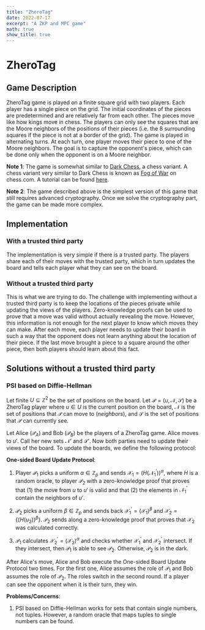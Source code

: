 ```yaml
---
title: "ZheroTag"
date: 2022-07-17
excerpt: "A ZKP and MPC game"
math: true
show_title: true
---
```


# ZheroTag

## Game Description

ZheroTag game is played on a finite square grid with two players. Each player has a single piece on the grid. The initial coordinates of the pieces are predetermined and are relatively far from each other. The pieces move like how kings move in chess. The players can only see the squares that are the Moore neighbors of the positions of their pieces (i.e. the 8 surrounding squares if the piece is not at a border of the grid). The game is played in alternating turns. At each turn, one player moves their piece to one of the Moore neighbors. The goal is to capture the opponent's piece, which can be done only when the opponent is on a Moore neighbor.

**Note 1**: The game is somewhat similar to [Dark Chess][darkchess], a chess variant. A chess variant very similar to Dark Chess is known as [Fog of War][fogofwar] on chess.com. A tutorial can be found [here][fogofwartutorial].

**Note 2**: The game described above is the simplest version of this game that still requires advanced cryptography. Once we solve the cryptography part, the game can be made more complex.


## Implementation

### With a trusted third party
The implementation is very simple if there is a trusted party. The players share each of their moves with the trusted party, which in turn updates the board and tells each player what they can see on the board.

### Without a trusted third party
This is what we are trying to do. The challenge with implementing without a trusted third party is to keep the locations of the pieces private while updating the views of the players. Zero-knowledge proofs can be used to prove that a move was valid without actually revealing the move. However, this information is not enough for the next player to know which moves they can make. After each move, each player needs to update their board in such a way that the opponent does not learn anything about the location of their piece. If the last move brought a piece to a square around the other piece, then both players should learn about this fact.

## Solutions without a trusted third party

### PSI based on Diffie-Hellman
Let finite $U \subseteq \mathbb{Z}^2$ be the set of positions on the board. Let $\mathcal{P} = ( u, \mathcal{N}, \mathcal{S} )$ be a ZheroTag player where $u \in U$ is the current position on the board, $\mathcal{N}$ is the set of positions that $\mathcal{P}$ can move to (_neighbors_), and $\mathcal{S}$ is the set of positions that $\mathcal{P}$ can currently see.

Let Alice ($\mathcal{P}_A$) and Bob ($\mathcal{P}_B$) be the players of a ZheroTag game. Alice moves to $u'$. Call her new sets $\mathcal{N}'$ and $\mathcal{S}'$. Now both parties need to update their views of the board. To update the boards, we define the following protocol:

**One-sided Board Update Protocol**:
1. Player $\mathcal{P}_1$ picks a uniform $\alpha \in  \mathbb{Z}_p$ and sends $\mathcal{X}_1 = (H(\mathcal{N}_1^{'}))^\alpha$, where $H$ is a random oracle, to player $\mathcal{P}_2$ with a zero-knowledge proof that proves that (1) the move from $u$ to $u'$ is valid and that (2) the elements in $\mathcal{N}_1^{'}$ contain the neighbors of $u'$.

2. $\mathcal{P}_2$ picks a uniform $\beta \in \mathbb{Z}_p$ and sends back $\mathcal{X}_1^{'} = (\mathcal{X}_1)^\beta$ and  $\mathcal{X}_2 = \{ (H(u_2))^\beta \}$. $\mathcal{P}_2$ sends along a zero-knowledge proof that proves that $\mathcal{X}_2$ was calculated correctly.

3. $\mathcal{P}_1$ calculates $\mathcal{X}_2^{'} = (\mathcal{X}_2)^{\alpha}$ and checks whether $\mathcal{X}_1^{'}$ and $\mathcal{X}_2^{'}$ intersect. If they intersect, then $\mathcal{P}_1$ is able to see $\mathcal{P}_2$. Otherwise, $\mathcal{P}_2$ is in the dark.

After Alice's move, Alice and Bob execute the One-sided Board Update Protocol two times. For the first one, Alice assumes the role of $\mathcal{P}_1$ and Bob assumes the role of $\mathcal{P}_2$. The roles switch in the second round. If a player can see the opponent when it is their turn, they win.

**Problems/Concerns**:

1. PSI based on Diffie-Hellman works for sets that contain single numbers, not tuples. However, a random oracle that maps tuples to single numbers can be found.




[zherotagcode]: https://github.com/kilyig/ZheroTag
[darkchess]: https://en.wikipedia.org/wiki/Dark_chess
[fogofwar]: https://www.chess.com/variants/fog-of-war
[fogofwartutorial]: https://www.youtube.com/watch?v=_1F9LHuQFxc
